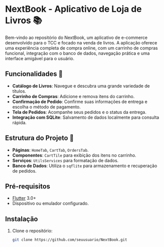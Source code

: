 # NextBook - Aplicativo de Loja de Livros 📚

Bem-vindo ao repositório do NextBook, um aplicativo de e-commerce desenvolvido para o TCC e focado na venda de livros. A aplicação oferece uma experiência completa de compra online, com um carrinho de compras funcional, integração com o banco de dados, navegação prática e uma interface amigável para o usuário.

## Funcionalidades 🚀
- **Catálogo de Livros**: Navegue e descubra uma grande variedade de títulos.
- **Carrinho de Compras**: Adicione e remova itens do carrinho.
- **Confirmação de Pedido**: Confirme suas informações de entrega e escolha o método de pagamento.
- **Tela de Pedidos**: Acompanhe seus pedidos e o status da entrega.
- **Integração com SQLite**: Salvamento de dados localmente para consulta rápida.

## Estrutura do Projeto 📂
- **Páginas**: `HomeTab`, `CartTab`, `OrdersTab`.
- **Componentes**: `CartTile` para exibição dos itens no carrinho.
- **Serviços**: `UtilsServices` para formatação de dados.
- **Banco de Dados**: Utiliza o `sqflite` para armazenamento e recuperação de pedidos.

## Pré-requisitos
- [Flutter](https://flutter.dev/) 3.0+
- Dispositivo ou emulador configurado.

## Instalação
1. Clone o repositório:
   ```bash
   git clone https://github.com/seuusuario/NextBook.git
